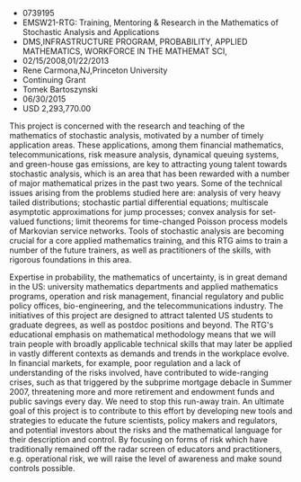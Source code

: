 
* 0739195
* EMSW21-RTG: Training, Mentoring & Research in the Mathematics of Stochastic Analysis and Applications
* DMS,INFRASTRUCTURE PROGRAM, PROBABILITY, APPLIED MATHEMATICS, WORKFORCE IN THE MATHEMAT SCI, 
* 02/15/2008,01/22/2013
* Rene Carmona,NJ,Princeton University
* Continuing Grant
* Tomek Bartoszynski
* 06/30/2015
* USD 2,293,770.00

This project is concerned with the research and teaching of the mathematics of
stochastic analysis, motivated by a number of timely application areas. These
applications, among them financial mathematics, telecommunications, risk measure
analysis, dynamical queuing systems, and green-house gas emissions, are key to
attracting young talent towards stochastic analysis, which is an area that has
been rewarded with a number of major mathematical prizes in the past two years.
Some of the technical issues arising from the problems studied here are:
analysis of very heavy tailed distributions; stochastic partial differential
equations; multiscale asymptotic approximations for jump processes; convex
analysis for set-valued functions; limit theorems for time-changed Poisson
process models of Markovian service networks. Tools of stochastic analysis are
becoming crucial for a core applied mathematics training, and this RTG aims to
train a number of the future trainers, as well as practitioners of the skills,
with rigorous foundations in this area.

Expertise in probability, the mathematics of uncertainty, is in great demand in
the US: university mathematics departments and applied mathematics programs,
operation and risk management, financial regulatory and public policy offices,
bio-engineering, and the telecommunications industry. The initiatives of this
project are designed to attract talented US students to graduate degrees, as
well as postdoc positions and beyond. The RTG's educational emphasis on
mathematical methodology means that we will train people with broadly applicable
technical skills that may later be applied in vastly different contexts as
demands and trends in the workplace evolve. In financial markets, for example,
poor regulation and a lack of understanding of the risks involved, have
contributed to wide-ranging crises, such as that triggered by the subprime
mortgage debacle in Summer 2007, threatening more and more retirement and
endowment funds and public savings every day. We need to stop this run-away
train. An ultimate goal of this project is to contribute to this effort by
developing new tools and strategies to educate the future scientists, policy
makers and regulators, and potential investors about the risks and the
mathematical language for their description and control. By focusing on forms of
risk which have traditionally remained off the radar screen of educators and
practitioners, e.g. operational risk, we will raise the level of awareness and
make sound controls possible.
